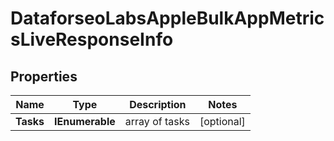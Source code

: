 # DataforseoLabsAppleBulkAppMetricsLiveResponseInfo


## Properties

| Name | Type | Description | Notes |
|------------ | ------------- | ------------- | -------------|
**Tasks** | **IEnumerable<DataforseoLabsAppleBulkAppMetricsLiveTaskInfo>** | array of tasks |[optional]|